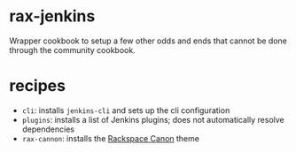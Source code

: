 rax-jenkins
===========

Wrapper cookbook to setup a few other odds and ends that cannot be done through
the community cookbook.

recipes
=======
* `cli`: installs `jenkins-cli` and sets up the cli configuration
* `plugins`: installs a list of Jenkins plugins; does not automatically resolve
  dependencies
* `rax-cannon`: installs the [Rackspace
  Canon](https://github.com/rackerlabs/canon-jenkins) theme
